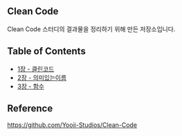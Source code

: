 ## Clean Code
Clean Code 스터디의 결과물을 정리하기 위해 만든 저장소입니다.


## Table of Contents
* [1장 - 클린코드](https://github.com/2021-HSI-study-note/clean-code/blob/main/Chapter%2001%20-%20%EA%B9%A8%EB%81%97%ED%95%9C%20%EC%BD%94%EB%93%9C.md) 
* [2장 - 의미있는이름](https://github.com/2021-HSI-study-note/clean-code/blob/main/Chapter%2002%20-%20%EC%9D%98%EB%AF%B8%20%EC%9E%88%EB%8A%94%20%EC%9D%B4%EB%A6%84.md)
* [3장 - 함수]()

## Reference
https://github.com/Yooii-Studios/Clean-Code
